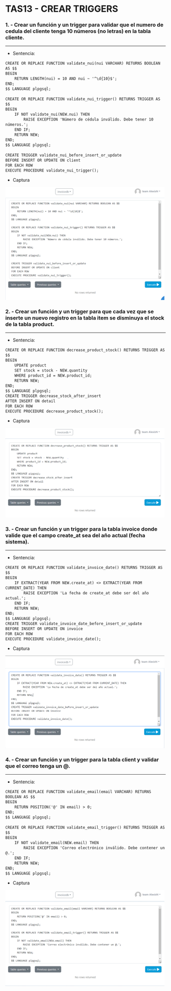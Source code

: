# TAS13 - CREAR TRIGGERS

### 1. - Crear un función y un trigger para validar que el numero de cedula del cliente tenga 10 números (no letras) en la tabla cliente.
---
- Sentencia:
```
CREATE OR REPLACE FUNCTION validate_nui(nui VARCHAR) RETURNS BOOLEAN AS $$
BEGIN
    RETURN LENGTH(nui) = 10 AND nui ~ '^\d{10}$';
END;
$$ LANGUAGE plpgsql;

CREATE OR REPLACE FUNCTION validate_nui_trigger() RETURNS TRIGGER AS $$
BEGIN
    IF NOT validate_nui(NEW.nui) THEN
        RAISE EXCEPTION 'Número de cédula inválido. Debe tener 10 números.';
    END IF;
    RETURN NEW;
END;
$$ LANGUAGE plpgsql;

CREATE TRIGGER validate_nui_before_insert_or_update
BEFORE INSERT OR UPDATE ON client
FOR EACH ROW
EXECUTE PROCEDURE validate_nui_trigger();

```

- Captura
<img src="./capturas13/imagen1..png" alt="drawing0" width="500"/>


### 2. - Crear un función y un trigger para que cada vez que se inserte un nuevo registro en la tabla item se disminuya el stock de la tabla product.
---
- Sentencia:
```
CREATE OR REPLACE FUNCTION decrease_product_stock() RETURNS TRIGGER AS $$
BEGIN
    UPDATE product
    SET stock = stock - NEW.quantity
    WHERE product_id = NEW.product_id;
    RETURN NEW;
END;
$$ LANGUAGE plpgsql;
CREATE TRIGGER decrease_stock_after_insert
AFTER INSERT ON detail
FOR EACH ROW
EXECUTE PROCEDURE decrease_product_stock();
```

- Captura

<img src="./capturas13/imagen2..png" alt="drawing0" width="500"/>

### 3. - Crear un función y un trigger para la tabla invoice donde valide que el campo create_at sea del año actual (fecha sistema).
---
- Sentencia:
```
CREATE OR REPLACE FUNCTION validate_invoice_date() RETURNS TRIGGER AS $$
BEGIN
    IF EXTRACT(YEAR FROM NEW.create_at) <> EXTRACT(YEAR FROM CURRENT_DATE) THEN
        RAISE EXCEPTION 'La fecha de create_at debe ser del año actual.';
    END IF;
    RETURN NEW;
END;
$$ LANGUAGE plpgsql;
CREATE TRIGGER validate_invoice_date_before_insert_or_update
BEFORE INSERT OR UPDATE ON invoice
FOR EACH ROW
EXECUTE PROCEDURE validate_invoice_date();

```

- Captura

<img src="./capturas13/imagen3..png" alt="drawing0" width="500"/>


### 4. - Crear un función y un trigger para la tabla client y validar que el correo tenga un @.
---
- Sentencia:
```
CREATE OR REPLACE FUNCTION validate_email(email VARCHAR) RETURNS BOOLEAN AS $$
BEGIN
    RETURN POSITION('@' IN email) > 0;
END;
$$ LANGUAGE plpgsql;

CREATE OR REPLACE FUNCTION validate_email_trigger() RETURNS TRIGGER AS $$
BEGIN
    IF NOT validate_email(NEW.email) THEN
        RAISE EXCEPTION 'Correo electrónico inválido. Debe contener un @.';
    END IF;
    RETURN NEW;
END;
$$ LANGUAGE plpgsql;
```

- Captura

<img src="./capturas13/imagen4..png" alt="drawing0" width="500"/>
